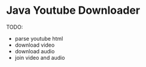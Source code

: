 # Java Youtube Downloader

TODO:
  - parse youtube html
  - download video
  - download audio
  - join video and audio
